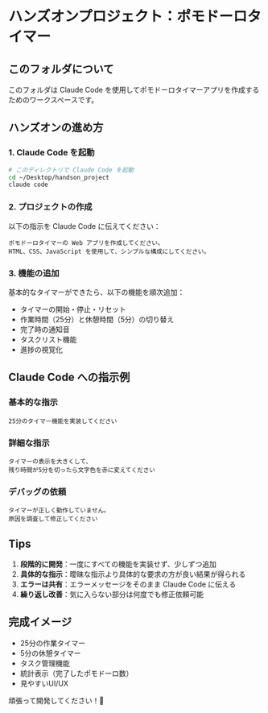# ハンズオンプロジェクト：ポモドーロタイマー

## このフォルダについて

このフォルダは Claude Code を使用してポモドーロタイマーアプリを作成するためのワークスペースです。

## ハンズオンの進め方

### 1. Claude Code を起動

```bash
# このディレクトリで Claude Code を起動
cd ~/Desktop/handson_project
claude code
```

### 2. プロジェクトの作成

以下の指示を Claude Code に伝えてください：

```
ポモドーロタイマーの Web アプリを作成してください。
HTML、CSS、JavaScript を使用して、シンプルな構成にしてください。
```

### 3. 機能の追加

基本的なタイマーができたら、以下の機能を順次追加：

- タイマーの開始・停止・リセット
- 作業時間（25分）と休憩時間（5分）の切り替え
- 完了時の通知音
- タスクリスト機能
- 進捗の視覚化

## Claude Code への指示例

### 基本的な指示
```
25分のタイマー機能を実装してください
```

### 詳細な指示
```
タイマーの表示を大きくして、
残り時間が5分を切ったら文字色を赤に変えてください
```

### デバッグの依頼
```
タイマーが正しく動作していません。
原因を調査して修正してください
```

## Tips

1. **段階的に開発**：一度にすべての機能を実装せず、少しずつ追加
2. **具体的な指示**：曖昧な指示より具体的な要求の方が良い結果が得られる
3. **エラーは共有**：エラーメッセージをそのまま Claude Code に伝える
4. **繰り返し改善**：気に入らない部分は何度でも修正依頼可能

## 完成イメージ

- 25分の作業タイマー
- 5分の休憩タイマー
- タスク管理機能
- 統計表示（完了したポモドーロ数）
- 見やすいUI/UX

頑張って開発してください！🍅